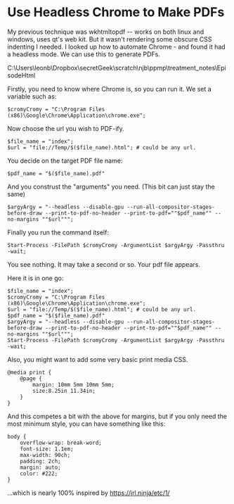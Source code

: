 # Use Headless Chrome to Make PDFs

My previous technique was wkhtmltopdf -- works on both linux and windows, uses qt's web kit. But it wasn't rendering some obscure CSS indenting I needed. I looked up how to automate Chrome - and found it had a headless mode. We can use this to generate PDFs.

C:\Users\leonb\Dropbox\secretGeek\scratch\njb\ppmp\treatment_notes\EpisodeHtml

Firstly, you need to know where Chrome is, so you can run it. We set a variable such as:

	$cromyCromy = "C:\Program Files (x86)\Google\Chrome\Application\chrome.exe";

Now choose the url you wish to PDF-ify.

	$file_name = "index";
	$url = "file://Temp/$($file_name).html"; # could be any url.

You decide on the target PDF file name:

	$pdf_name = "$($file_name).pdf"

And you construst the "arguments" you need. (This bit can just stay the same)

	$argyArgy = "--headless --disable-gpu --run-all-compositor-stages-before-draw --print-to-pdf-no-header --print-to-pdf=""$pdf_name"" --no-margins ""$url""";

Finally you run the command itself:

	Start-Process -FilePath $cromyCromy -ArgumentList $argyArgy -Passthru -wait;

You see nothing. It may take a second or so. Your pdf file appears.


Here it is in one go:


	$file_name = "index";
	$cromyCromy = "C:\Program Files (x86)\Google\Chrome\Application\chrome.exe";
	$url = "file://Temp/$($file_name).html"; # could be any url.
	$pdf_name = "$($file_name).pdf"
	$argyArgy = "--headless --disable-gpu --run-all-compositor-stages-before-draw --print-to-pdf-no-header --print-to-pdf=""$pdf_name"" --no-margins ""$url""";
	Start-Process -FilePath $cromyCromy -ArgumentList $argyArgy -Passthru -wait;

Also, you might want to add some very basic print media CSS.


	@media print {
		@page { 
			margin: 10mm 5mm 10mm 5mm;
			size:8.25in 11.34in;
		}
	}

And this competes a bit with the above for margins, but if you only need the most minimum style, you can have something like this:


	body {
		overflow-wrap: break-word;
		font-size: 1.1em;
		max-width: 90ch;
		padding: 2ch;
		margin: auto;
		color: #222;
	}

...which is nearly 100% inspired by <https://jrl.ninja/etc/1/>

